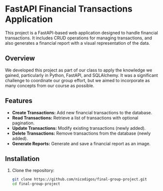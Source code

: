 # FastAPI Financial Transactions Application

This project is a FastAPI-based web application designed to handle financial transactions. It includes CRUD operations for managing transactions, and also generates a financial report with a visual representation of the data.

## Overview

We developed this project as part of our class to apply the knowledge we gained, particularly in Python, FastAPI, and SQLAlchemy. It was a significant challenge to coordinate our group effort, but we aimed to incorporate as many concepts from our course as possible.

## Features

- **Create Transactions:** Add new financial transactions to the database.
- **Read Transactions:** Retrieve a list of transactions with optional pagination.
- **Update Transactions:** Modify existing transactions (newly added).
- **Delete Transactions:** Remove transactions from the database (newly added).
- **Generate Reports:** Generate and save a financial report as an image.

## Installation

1. Clone the repository:
   ```bash
   git clone https://github.com/nicodigos/final-group-project.git
   cd final-group-project

